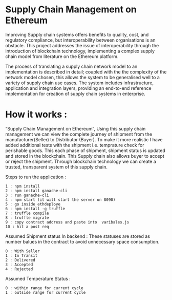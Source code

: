 # Supply Chain Management on Ethereum

Improving Supply chain systems offers benefits to quality, cost, and regulatory compliance, but interoperability between organisations is an obstacle. This project addresses the issue of interoperability through the introduction of blockchain technology, implementing a complex supply chain model from literature on the Ethereum platform.

The process of translating a supply chain network model to an implementation is described in detail; coupled with the the complexity of the network model chosen, this allows the system to be generalised well to a variety of supply chain use cases. The system includes infrastructure, application and integration layers, providing an end-to-end reference implementation for creation of supply chain systems in enterprise.

# How it works :

“Supply Chain Management on Ethereum”, Using this supply chain management we can view the complete journey of shipment from the manufacturer(Seller) to Distributor (Buyer). To make it more realistic I have added additional tests with the shipment i.e. temprature check for perishable goods. This each phase of shipment, shipment status is updated and stored in the blockchain. This Supply chain also allows buyer to accept or reject the shipment. Through blockchain technology we can create a trusted, transparent system of this supply chain.

Steps to run the application :

    1 : npm install 
    2 : npm install ganache-cli
    3 : run ganache-cli
    4 : npm start (it will start the server on 8090)
    5 : go inside ethdeploye
    6 : npm install -g truffle 
    7 : truffle compile
    8 : truffle migrate 
    9 : copy contract address and paste into  varibales.js
    10 : hit a post req

Assumed Shipment status In backend : These statuses are stored as number balues in the contract to avoid unnecessary space consumption.

	0 : With Seller
	1 : In Transit
	2 : Delivered
	3 : Accepted
	4 : Rejected



Assumed Temperature Status : 

	0 : within range for current cycle
	1 : outside range for current cycle	


